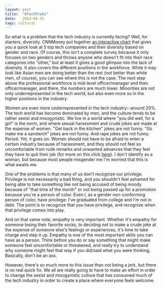 ```yaml
---
layout: post
title:  "#TechProbs"
date:   2014-08-31
tags: cultural
---
```


So what is a problem that the tech industry is currently facing?  Well, for starters, diversity. CNNMoney put together [an interactive chart](http://money.cnn.com/interactive/technology/tech-diversity-data/") that gives you a quick look at 5 top tech companies and their diversity based on gender and race.  Of course, this isn't a complete survey because it only focuses on two genders and throws anyone who doesn't fit into their race categories into "other," but at least it gives a good glimpse into the lack of diversity.  It also covers the different positions in the workforce.  While it may look like Asian men are doing better than the rest (not better than white men, of course), you can see where this is not the case.  The next step above the professional workforce is mid-level officer/manager and then officer/manager, and there, the numbers are much lower.  Minorities are not only underrepresented in the tech world, but also even more so in the higher positions in the industry.

Women are even more underrepresented in the tech industry--around 20%. The tech world has become dominated by men, and the culture tends to be rather sexist and misogynistic.  We live in a world where "you did well, for a girl" is the norm, and where sexual harassment and crude jokes are made at the expense of women.  "Get back in the kitchen" jokes are not funny.  "Go make me a sandwich" jokes are not funny.  And rape jokes are not funny.  Period.  Yet, it goes on.  Women should not have to be afraid to enter a certain industry because of harassment, and they should not feel so uncomfortable from rude remarks and unwanted advances that they feel they have to quit their job (for more on this click [here](href="http://www.nytimes.com/2014/04/06/technology/technologys-man-problem.html?_r=0")).  I don't identify as a woman, but because most people misgender me I'm worried that this is what awaits me.

One of the problems is that many of us don't recognize our privilege.  Privilege is not necessarily a bad thing, and you shouldn't feel ashamed for being able to take something like not being accused of being moody because of "that time of the month" or not being passed up for a promotion because you're a person of color.  Even I, as a gender non-conforming person of color, have privilege: I've graduated from college and I'm not in debt.  The point is to recognize that you have privilege, and recognize when that privilege comes into play.

And on that same note, empathy is very important.  Whether it's empathy for someone losing their favorite socks, to deciding not to make a crude joke at the expense of someone else's feelings or experiences, it's time to take charge and step it up. Empathy is one of the most important skills you can have as a person. Think before you do or say something that might make someone feel uncomfortable or threatened, and really try to understand why someone might feel that way if you did/said what you were thinking.  Basically, don't be an ass.

However, there's so much more to this issue than not being a jerk, but there is no real quick fix.  We all are really going to have to make an effort in order to change the sexist and misogynistic culture that has consumed much of the tech industry in order to create a place where everyone feels welcome.